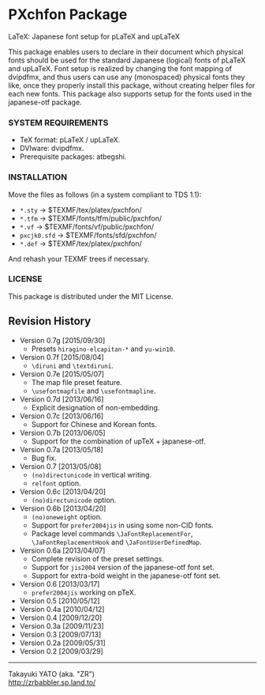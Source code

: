 PXchfon Package
===============

LaTeX: Japanese font setup for pLaTeX and upLaTeX

This package enables users to declare in their document which physical
fonts should be used for the standard Japanese (logical) fonts of pLaTeX
and upLaTeX. Font setup is realized by changing the font mapping of
dvipdfmx, and thus users can use any (monospaced) physical fonts they
like, once they properly install this package, without creating helper
files for each new fonts. This package also supports setup for the fonts
used in the japanese-otf package.

### SYSTEM REQUIREMENTS

  - TeX format: pLaTeX / upLaTeX.
  - DVIware: dvipdfmx.
  - Prerequisite packages: atbegshi.

### INSTALLATION

Move the files as follows (in a system compliant to TDS 1.1):

  - `*.sty`      → $TEXMF/tex/platex/pxchfon/
  - `*.tfm`      → $TEXMF/fonts/tfm/public/pxchfon/
  - `*.vf`       → $TEXMF/fonts/vf/public/pxchfon/
  - `pxcjk0.sfd` → $TEXMF/fonts/sfd/pxchfon/
  - `*.def`      → $TEXMF/tex/platex/pxchfon/

And rehash your TEXMF trees if necessary.

### LICENSE

This package is distributed under the MIT License.

Revision History
----------------

  * Version 0.7g [2015/09/30]
      - Presets `hiragino-elcapitan-*` and `yu-win10`.
  * Version 0.7f [2015/08/04]
      - `\diruni` and `\textdiruni`.
  * Version 0.7e [2015/05/07]
      - The map file preset feature.
      - `\usefontmapfile` and `\usefontmapline`.
  * Version 0.7d [2013/06/16]
      - Explicit designation of non-embedding.
  * Version 0.7c [2013/06/16]
      - Support for Chinese and Korean fonts.
  * Version 0.7b [2013/06/05]
      - Support for the combination of upTeX + japanese-otf.
  * Version 0.7a [2013/05/18]
      - Bug fix.
  * Version 0.7  [2013/05/08]
      - `(no)directunicode` in vertical writing.
      - `relfont` option.
  * Version 0.6c [2013/04/20]
      - `(no)directunicode` option.
  * Version 0.6b [2013/04/20]
      - `(no)oneweight` option.
      - Support for `prefer2004jis` in using some non-CID fonts.
      - Package level commands `\JaFontReplacementFor`,
        `\JaFontReplacementHook` and `\JaFontUserDefinedMap`.
  * Version 0.6a [2013/04/07]
      - Complete revision of the preset settings.
      - Support for `jis2004` version of the japanese-otf font set.
      - Support for extra-bold  weight in the japanese-otf font set.
  * Version 0.6  [2013/03/17]
      - `prefer2004jis` working on pTeX.
  * Version 0.5  [2010/05/12]
  * Version 0.4a [2010/04/12]
  * Version 0.4  [2009/12/20]
  * Version 0.3a [2009/11/23]
  * Version 0.3  [2009/07/13]
  * Version 0.2a [2009/05/31]
  * Version 0.2  [2009/03/29]

--------------------
Takayuki YATO (aka. "ZR")  
http://zrbabbler.sp.land.to/
